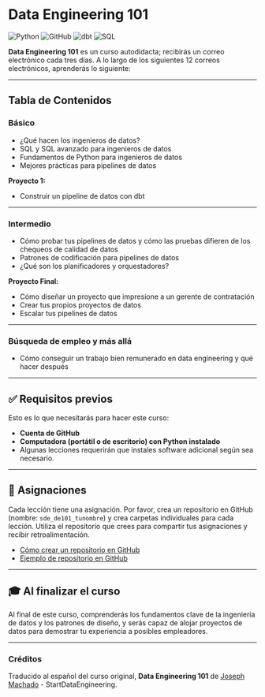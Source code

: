 # Data Engineering 101

![Python](https://img.shields.io/badge/python-3670A0?style=for-the-badge&logo=python&logoColor=ffdd54) 
![GitHub](https://img.shields.io/badge/github-%23121011.svg?style=for-the-badge&logo=github&logoColor=white) 
![dbt](https://img.shields.io/badge/dbt-FF694B?style=for-the-badge&logo=dbt&logoColor=white) 
![SQL](https://img.shields.io/badge/sql-%2307405e.svg?style=for-the-badge&logo=microsoft-sql-server&logoColor=white)

**Data Engineering 101** es un curso autodidacta; recibirás un correo electrónico cada tres días. A lo largo de los siguientes 12 correos electrónicos, aprenderás lo siguiente:

---

##  Tabla de Contenidos  

### Básico  
- ¿Qué hacen los ingenieros de datos?  
- SQL y SQL avanzado para ingenieros de datos  
- Fundamentos de Python para ingenieros de datos  
- Mejores prácticas para pipelines de datos  

**Proyecto 1:**  
- Construir un pipeline de datos con dbt  

---

### Intermedio  
- Cómo probar tus pipelines de datos y cómo las pruebas difieren de los chequeos de calidad de datos  
- Patrones de codificación para pipelines de datos  
- ¿Qué son los planificadores y orquestadores?  

**Proyecto Final:**  
- Cómo diseñar un proyecto que impresione a un gerente de contratación  
- Crear tus propios proyectos de datos  
- Escalar tus pipelines de datos  

---

###  Búsqueda de empleo y más allá  
- Cómo conseguir un trabajo bien remunerado en data engineering y qué hacer después  

---

## ✅ Requisitos previos  
Esto es lo que necesitarás para hacer este curso:  
- **Cuenta de GitHub**  
- **Computadora (portátil o de escritorio) con Python instalado**  
- Algunas lecciones requerirán que instales software adicional según sea necesario.  

---

## 📂 Asignaciones  
Cada lección tiene una asignación. Por favor, crea un repositorio en GitHub (nombre: `sde_de101_tunombre`) y crea carpetas individuales para cada lección. Utiliza el repositorio que crees para compartir tus asignaciones y recibir retroalimentación.  

- [Cómo crear un repositorio en GitHub](#)  
- [Ejemplo de repositorio en GitHub](#)


---

## 🎓 Al finalizar el curso  
Al final de este curso, comprenderás los fundamentos clave de la ingeniería de datos y los patrones de diseño, y serás capaz de alojar proyectos de datos para demostrar tu experiencia a posibles empleadores.

---

### Créditos  
Traducido al español del curso original, **Data Engineering 101** de [Joseph Machado](https://startdataengineering.com) - StartDataEngineering.
